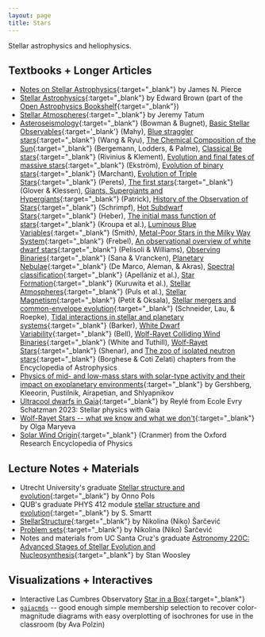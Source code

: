 ```yaml
---
layout: page
title: Stars
---
```


Stellar astrophysics and heliophysics.

## Textbooks + Longer Articles
- [Notes on Stellar Astrophysics](https://mavdisk.mnsu.edu/wp5884kt/nsa/){:target="_blank"} by James N. Pierce
- [Stellar Astrophysics](https://web.pa.msu.edu/people/ebrown/docs/stellar-notes.pdf){:target="_blank"} by Edward Brown (part of the [Open Astrophysics Bookshelf](http://open-astrophysics-bookshelf.github.io){:target="_blank"})
- [Stellar Atmospheres](https://www.astro.uvic.ca/~tatum/stellatm.html){:target="_blank"} by Jeremy Tatum
- [Asteroseismology](https://arxiv.org/abs/2410.01715){:target="_blank"} (Bowman & Bugnet), [Basic Stellar Observables](https://arxiv.org/abs/2412.05671){:target='_blank'} (Mahy), [Blue straggler stars](https://arxiv.org/abs/2410.10314){:target="_blank"} (Wang & Ryu), [The Chemical Composition of the Sun](https://arxiv.org/abs/2503.05402){:target="_blank"} (Bergemann, Lodders, & Palme), [Classical Be stars](https://arxiv.org/abs/2411.06882){:target="_blank"} (Rivinius & Klement), [Evolution and final fates of massive stars](https://arxiv.org/abs/2502.06614){:target="_blank"} (Ekström), [Evolution of binary stars](https://arxiv.org/abs/2503.16099){:target="_blank"} (Marchant), [Evolution of Triple Stars](https://arxiv.org/abs/2504.02939){:target="_blank"} (Perets), [The first stars](https://arxiv.org/abs/2509.14799){:target="_blank"} (Glover & Klessen), [Giants, Supergiants and Hypergiants](https://arxiv.org/abs/2507.06970){:target="_blank"} (Patrick), [History of the Observation of Stars](https://arxiv.org/abs/2410.11455){:target="_blank"} (Schrimpf), [Hot Subdwarf Stars](https://arxiv.org/abs/2410.11663){:target="_blank"} (Heber), [The initial mass function of stars](https://arxiv.org/abs/2410.07311){:target="_blank"} (Kroupa et al.), [Luminous Blue Variables](https://arxiv.org/abs/2509.22990){:target="_blank"} (Smith), [Metal-Poor Stars in the Milky Way System](https://arxiv.org/abs/2411.15415){:target="_blank"} (Frebel), [An observational overview of white dwarf stars](https://arxiv.org/abs/2502.19496){:target="_blank"} (Pelisoli & Williams), [Observing Binaries](https://arxiv.org/abs/2504.00548){:target="_blank"} (Sana & Vrancken), [Planetary Nebulae](https://arxiv.org/abs/2501.07869){:target="_blank"} (De Marco, Aleman, & Akras), [Spectral classification](https://arxiv.org/abs/2410.07301){:target="_blank"} (Apellániz et al.), [Star Formation](https://arxiv.org/abs/2409.03371){:target="_blank"} (Kuruwita et al.), [Stellar Atmospheres](https://arxiv.org/abs/2409.03329){:target="_blank"} (Puls et al.), [Stellar Magnetism](https://arxiv.org/abs/2504.00179){:target="_blank"} (Petit & Oksala), [Stellar mergers and common-envelope evolution](https://arxiv.org/abs/2502.00111){:target="_blank"} (Schneider, Lau, & Roepke), [Tidal interactions in stellar and planetary systems](https://arxiv.org/abs/2504.10941){:target="_blank"} (Barker), [White Dwarf Variability](https://arxiv.org/abs/2502.13258){:target="_blank"} (Bell), [Wolf-Rayet Colliding Wind Binaries](https://arxiv.org/abs/2412.12534){:target="_blank"} (White and Tuthill), [Wolf-Rayet Stars](https://arxiv.org/abs/2410.04436){:target="_blank"} (Shenar), and [The zoo of isolated neutron stars](https://arxiv.org/abs/2502.17652){:target="_blank"} (Borghese & Coti Zelati) chapters from the Encyclopedia of Astrophysics
- [Physics of mid- and low-mass stars with solar-type activity and their impact on exoplanetary environments](https://arxiv.org/abs/2411.11898){:target="_blank"} by Gershberg, Kleeorin, Pustilnik, Airapetian, and Shlyapnikov
- [Ultracool dwarfs in Gaia](https://arxiv.org/abs/2502.06198){:target="_blank"} by Reylé from Ecole Evry Schatzman 2023: Stellar physics with Gaia
- [Wolf-Rayet Stars -- what we know and what we don't](https://arxiv.org/abs/2412.05772){:target="_blank"} by Olga Maryeva
- [Solar Wind Origin](https://arxiv.org/abs/2507.13460){:target="_blank"} (Cranmer) from the Oxford Research Encyclopedia of Physics

## Lecture Notes + Materials
- Utrecht University's graduate [Stellar structure and evolution](https://www.astro.ru.nl/~onnop/education/stev_utrecht_notes/){:target="_blank"} by Onno Pols
- QUB's graduate PHYS 412 module [stellar structure and evolution](https://star.pst.qub.ac.uk/~sjs/teaching/stellarevol/index.html){:target="_blank"} by S. Smartt
- [StellarStructure](https://drive.google.com/drive/folders/1XApdgc0qiLuUoI6X7o_8GHFhcUp5PtF7){:target="_blank"} by Nikolina (Niko) Šarčević
- [Problem sets](https://github.com/nikosarcevic/PhysicsProblemSets#astro){:target="_blank"} by Nikolina (Niko) Šarčević
- Notes and materials from UC Santa Cruz's graduate [Astronomy 220C: Advanced Stages of Stellar Evolution and Nucleosynthesis](https://www.ucolick.org/~woosley/){:target="_blank"} by Stan Woosley

## Visualizations + Interactives
- Interactive Las Cumbres Observatory [Star in a Box](https://starinabox.lco.global/#){:target="_blank"}
- [`gaiacmds`](https://github.com/avapolzin/goodenough_gaia_cmds) -- good enough simple membership selection to recover color-magnitude diagrams with easy overplotting of isochrones for use in the classroom (by Ava Polzin)